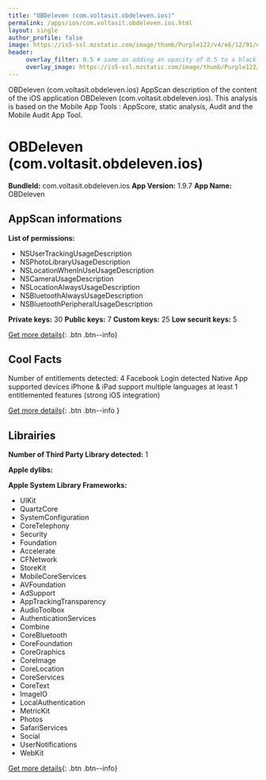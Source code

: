 ```yaml
---
title: "OBDeleven (com.voltasit.obdeleven.ios)"
permalink: /apps/ios/com.voltasit.obdeleven.ios.html
layout: single
author_profile: false
image: https://is5-ssl.mzstatic.com/image/thumb/Purple122/v4/e6/12/91/e6129134-42d6-df56-e6e6-647f7b56f75a/AppIcon-1x_U007emarketing-0-10-0-sRGB-85-220.png/512x512bb.jpg
header: 
     overlay_filter: 0.5 # same as adding an opacity of 0.5 to a black background
     overlay_image: https://is5-ssl.mzstatic.com/image/thumb/Purple122/v4/e6/12/91/e6129134-42d6-df56-e6e6-647f7b56f75a/AppIcon-1x_U007emarketing-0-10-0-sRGB-85-220.png/512x512bb.jpg
---
```

OBDeleven (com.voltasit.obdeleven.ios) AppScan description of the content of the iOS application OBDeleven (com.voltasit.obdeleven.ios). This analysis is based on the Mobile App Tools : AppScore, static analysis, Audit and the Mobile Audit App Tool.

# OBDeleven (com.voltasit.obdeleven.ios)

**BundleId:** com.voltasit.obdeleven.ios
**App Version:** 1.9.7
**App Name:** OBDeleven


## AppScan informations 

**List of permissions:** 
- NSUserTrackingUsageDescription
- NSPhotoLibraryUsageDescription
- NSLocationWhenInUseUsageDescription
- NSCameraUsageDescription
- NSLocationAlwaysUsageDescription
- NSBluetoothAlwaysUsageDescription
- NSBluetoothPeripheralUsageDescription
  
  
**Private keys:** 30
**Public keys:** 7
**Custom keys:** 25
**Low securit keys:** 5
  
[Get more details](/pricing.html){: .btn .btn--info}

## Cool Facts

Number of entitlements detected: 4
Facebook Login detected
Native App
supported devices iPhone & iPad
support multiple languages
at least 1 entitlemented features (strong iOS integration)
  
[Get more details](/pricing.html){: .btn .btn--info }

## Librairies 
**Number of Third Party Library detected:** 1


**Apple dylibs:**


**Apple System Library Frameworks:**
- UIKit
- QuartzCore
- SystemConfiguration
- CoreTelephony
- Security
- Foundation
- Accelerate
- CFNetwork
- StoreKit
- MobileCoreServices
- AVFoundation
- AdSupport
- AppTrackingTransparency
- AudioToolbox
- AuthenticationServices
- Combine
- CoreBluetooth
- CoreFoundation
- CoreGraphics
- CoreImage
- CoreLocation
- CoreServices
- CoreText
- ImageIO
- LocalAuthentication
- MetricKit
- Photos
- SafariServices
- Social
- UserNotifications
- WebKit


  
[Get more details](/pricing.html){: .btn .btn--info}

